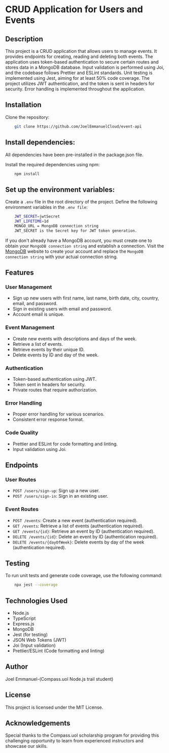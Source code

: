 # CRUD Application for Users and Events

## Description

This project is a CRUD application that allows users to manage events. It provides endpoints for creating, reading and deleting both events. The application uses token-based authentication to secure certain routes and stores data in a MongoDB database. Input validation is performed using Joi, and the codebase follows Prettier and ESLint standards. Unit testing is implemented using Jest, aiming for at least 50% code coverage. The project utilizes JWT authentication, and the token is sent in headers for security. Error handling is implemented throughout the application.

## Installation

Clone the repository:

```bash
    git clone https://github.com/JoelEmmanuelCloud/event-api
```

## Install dependencies:

All dependencies have been pre-installed in the package.json file.

Install the required dependencies using npm:
```bash
    npm install
```
## Set up the environment variables:

Create a `.env` file in the root directory of the project. Define the following environment variables in the `.env file`:

```bash
    JWT_SECRET=jwtSecret
    JWT_LIFETIME=1d
    MONGO_URL = MongoDB connection string
    JWT_SECRET is the Secret key for JWT token generation.
```

If you don't already have a MongoDB account, you must create one to obtain your `MongoDB connection string` and establish a connection. Visit the [MongoDB](https://www.mongodb.com) website to create your account and replace the `MongoDB connection string` with your actual connection string.


## Features
### User Management

* Sign up new users with first name, last name, birth date, city, country, email, and password.
* Sign in existing users with email and password.
* Account email is unique.

### Event Management

* Create new events with descriptions and days of the week.
* Retrieve a list of events.
* Retrieve events by their unique ID.
* Delete events by ID and day of the week.

### Authentication

* Token-based authentication using JWT.
* Token sent in headers for security.
* Private routes that require authorization.

### Error Handling

* Proper error handling for various scenarios.
* Consistent error response format.

### Code Quality

* Prettier and ESLint for code formatting and linting.
* Input validation using Joi.

## Endpoints

### User Routes


* `POST /users/sign-up`: Sign up a new user.
* `POST /users/sign-in`: Sign in an existing user.

### Event Routes


* `POST /events`: Create a new event (authentication required).
* `GET /events`: Retrieve a list of events (authentication required).
* `GET /events/{id}`: Retrieve an event by ID (authentication required).
* `DELETE /events/{id}`: Delete an event by ID (authentication required).
* `DELETE /events/{dayOfWeek}`: Delete events by day of the week (authentication required).

## Testing
To run unit tests and generate code coverage, use the following command:
```bash
    npx jest --coverage
```

## Technologies Used
* Node.js
* TypeScript
* Express.js
* MongoDB
* Jest (for testing)
* JSON Web Tokens (JWT)
* Joi (Input validation)
* Prettier/ESLint (Code formatting and linting)

## Author

Joel Emmanuel-(Compass.uol Node.js trail student)

## License

This project is licensed under the MIT License.

## Acknowledgements

Special thanks to the Compass.uol scholarship program for providing this challenging opportunity to learn from experienced instructors and showcase our skills.

